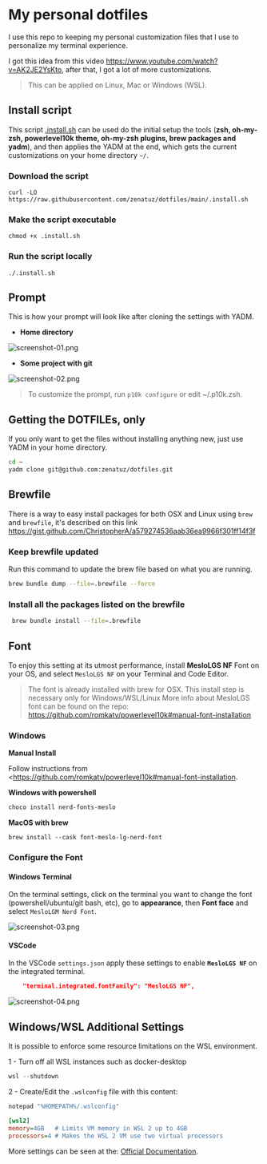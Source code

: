 # My personal dotfiles

I use this repo to keeping my personal customization files that I use to personalize my terminal experience.

I got this idea from this video <https://www.youtube.com/watch?v=AK2JE2YsKto>, after that, I got a lot of more customizations.

> This can be applied on Linux, Mac or Windows (WSL).

## Install script

This script [.install.sh](.install.sh) can be used do the initial setup the tools (**zsh, oh-my-zsh, powerlevel10k theme, oh-my-zsh plugins, brew packages and yadm**), and then applies the YADM at the end, which gets the current customizations on your home directory `~/`.

### Download the script
`curl -LO https://raw.githubusercontent.com/zenatuz/dotfiles/main/.install.sh`

### Make the script executable
`chmod +x .install.sh`

### Run the script locally
`./.install.sh`


## Prompt

This is how your prompt will look like after cloning the settings with YADM.

- **Home directory**

![screenshot-01.png](./.images/screenshot-01.png "Home Directory")

- **Some project with git**

![screenshot-02.png](./.images/screenshot-02.png "Project with git")

> To customize the prompt, run `p10k configure` or edit ~/.p10k.zsh.

## Getting the DOTFILEs, only

If you only want to get the files without installing anything new, just use YADM in your home directory.

```bash
cd ~
yadm clone git@github.com:zenatuz/dotfiles.git
```

## Brewfile

There is a way to easy install packages for both OSX and Linux using `brew` and `brewfile`, it's described on this link <https://gist.github.com/ChristopherA/a579274536aab36ea9966f301ff14f3f>

### Keep brewfile updated
Run this command to update the brew file based on what you are running.

```bash
brew bundle dump --file=.brewfile --force
```

### Install all the packages listed on the brewfile

```bash
 brew bundle install --file=.brewfile
```

## Font

To enjoy this setting at its utmost performance, install **MesloLGS NF** Font on your OS, and select `MesloLGS NF` on your Terminal and Code Editor.

> The font is already installed with brew for OSX. This install step is necessary only for Windows/WSL/Linux
> More info about MesloLGS font can be found on the repo: <https://github.com/romkatv/powerlevel10k#manual-font-installation>

### Windows

**Manual Install**

Follow instructions from <https://github.com/romkatv/powerlevel10k#manual-font-installation.

**Windows with powershell**

```powershell
choco install nerd-fonts-meslo
```

**MacOS with brew**

```brew
brew install --cask font-meslo-lg-nerd-font
```

### Configure the Font

#### **Windows Terminal**

On the terminal settings, click on the terminal you want to change the font (powershell/ubuntu/git bash, etc), go to **appearance**, then **Font face** and select `MesloLGM Nerd Font`.

![screenshot-03.png](./.images/screenshot-03.png "Font settings on Windows Terminal")

#### **VSCode**

In the VSCode `settings.json` apply these settings to enable **`MesloLGS NF`** on the integrated terminal.

```json
    "terminal.integrated.fontFamily": "MesloLGS NF",
```

![screenshot-04.png](./.images/screenshot-04.png "VSCode Integrated Terminal with ZSH and MesloLGS font")

## Windows/WSL Additional Settings

It is possible to enforce some resource limitations on the WSL environment.

1 - Turn off all WSL instances such as docker-desktop

```powershell
wsl --shutdown
```

2 - Create/Edit the `.wslconfig` file with this content:

```powershell
notepad "%HOMEPATH%/.wslconfig"
```

```ini
[wsl2]
memory=4GB   # Limits VM memory in WSL 2 up to 4GB
processors=4 # Makes the WSL 2 VM use two virtual processors
```

More settings can be seen at the: [Official Documentation](https://docs.microsoft.com/en-us/windows/wsl/wsl-config#configure-global-options-with-wslconfig).
